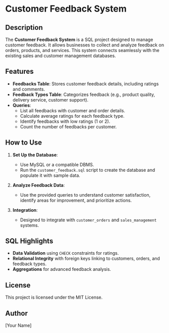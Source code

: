 # Customer Feedback System

## Description
The **Customer Feedback System** is a SQL project designed to manage customer feedback. It allows businesses to collect and analyze feedback on orders, products, and services. This system connects seamlessly with the existing sales and customer management databases.

## Features
- **Feedbacks Table**: Stores customer feedback details, including ratings and comments.
- **Feedback Types Table**: Categorizes feedback (e.g., product quality, delivery service, customer support).
- **Queries**:
  - List all feedbacks with customer and order details.
  - Calculate average ratings for each feedback type.
  - Identify feedbacks with low ratings (1 or 2).
  - Count the number of feedbacks per customer.

## How to Use
1. **Set Up the Database**:
   - Use MySQL or a compatible DBMS.
   - Run the `customer_feedback.sql` script to create the database and populate it with sample data.

2. **Analyze Feedback Data**:
   - Use the provided queries to understand customer satisfaction, identify areas for improvement, and prioritize actions.

3. **Integration**:
   - Designed to integrate with `customer_orders` and `sales_management` systems.

## SQL Highlights
- **Data Validation** using `CHECK` constraints for ratings.
- **Relational Integrity** with foreign keys linking to customers, orders, and feedback types.
- **Aggregations** for advanced feedback analysis.

## License
This project is licensed under the MIT License.

## Author
[Your Name]
